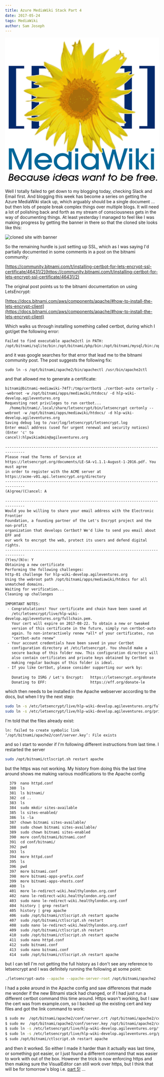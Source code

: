 ```yaml
---
title: Azure MediaWiki Stack Part 4
date: 2017-05-24
tags: MediaWiki
author: Sam Joseph
---
```


![mediawiki](/images/MediaWiki.svg)

Well I totally failed to get down to my blogging today, checking Slack and Email first.  And blogging this week has become a series on getting the Azure MediaWiki stack up, which arguably should be a single document ... but then lots of people break complex things over multiple blogs.  It will need a lot of polishing back and forth as my stream of consciousness gets in the way of documenting things.  At least yesterday I managed to feel like I was making progress by getting the banner in there so that the cloned site looks like this:

![cloned site with banner](https://dl.dropbox.com/s/cze89vat8f09xs5/Screenshot%202017-05-24%2009.50.00.png?dl=1)

So the remaining hurdle is just setting up SSL, which as I was saying I'd partially documented in some comments in a post on the bitnami community:

[https://community.bitnami.com/t/installing-certbot-for-lets-encrypt-ssl-certificate/46431/2](https://community.bitnami.com/t/installing-certbot-for-lets-encrypt-ssl-certificate/46431/2)

The original post points us to the bitnami documentation on using LetsEncrypt:

[https://docs.bitnami.com/aws/components/apache/#how-to-install-the-lets-encrypt-client](https://docs.bitnami.com/aws/components/apache/#how-to-install-the-lets-encrypt-client)

Which walks us through installing something called certbot, during which I got/get the following error:

```
Failed to find executable apache2ctl in PATH: /opt/bitnami/sqlite/bin:/opt/bitnami/php/bin:/opt/bitnami/mysql/bin:/opt/bitnami/apache2/bin:/opt/bitnami/common/bin:/usr/local/sbin:/usr/local/bin:/usr/sbin:/usr/bin:/sbin:/bin:/snap/bin
```

and it was google searches for that error that lead me to the bitnami community post.  The post suggests the following fix:

```
sudo ln -s /opt/bitnami/apache2/bin/apachectl /usr/bin/apache2ctl
```

and that allowed me to generate a certificate:

```
bitnami@bitnami-mediawiki-74f7:/tmp/certbot$ ./certbot-auto certonly --webroot -w /opt/bitnami/apps/mediawiki/htdocs/ -d hlp-wiki-develop.agileventures.org
Requesting root privileges to run certbot...
  /home/bitnami/.local/share/letsencrypt/bin/letsencrypt certonly --webroot -w /opt/bitnami/apps/mediawiki/htdocs/ -d hlp-wiki-develop.agileventures.org
Saving debug log to /var/log/letsencrypt/letsencrypt.log
Enter email address (used for urgent renewal and security notices) (Enter 'c' to
cancel):hlpwikiadmin@agileventures.org

-------------------------------------------------------------------------------
Please read the Terms of Service at
https://letsencrypt.org/documents/LE-SA-v1.1.1-August-1-2016.pdf. You must agree
in order to register with the ACME server at
https://acme-v01.api.letsencrypt.org/directory
-------------------------------------------------------------------------------
(A)gree/(C)ancel: A

-------------------------------------------------------------------------------
Would you be willing to share your email address with the Electronic Frontier
Foundation, a founding partner of the Let's Encrypt project and the non-profit
organization that develops Certbot? We'd like to send you email about EFF and
our work to encrypt the web, protect its users and defend digital rights.
-------------------------------------------------------------------------------
(Y)es/(N)o: Y
Obtaining a new certificate
Performing the following challenges:
http-01 challenge for hlp-wiki-develop.agileventures.org
Using the webroot path /opt/bitnami/apps/mediawiki/htdocs for all unmatched domains.
Waiting for verification...
Cleaning up challenges

IMPORTANT NOTES:
 - Congratulations! Your certificate and chain have been saved at
   /etc/letsencrypt/live/hlp-wiki-develop.agileventures.org/fullchain.pem.
   Your cert will expire on 2017-08-22. To obtain a new or tweaked
   version of this certificate in the future, simply run certbot-auto
   again. To non-interactively renew *all* of your certificates, run
   "certbot-auto renew"
 - Your account credentials have been saved in your Certbot
   configuration directory at /etc/letsencrypt. You should make a
   secure backup of this folder now. This configuration directory will
   also contain certificates and private keys obtained by Certbot so
   making regular backups of this folder is ideal.
 - If you like Certbot, please consider supporting our work by:

   Donating to ISRG / Let's Encrypt:   https://letsencrypt.org/donate
   Donating to EFF:                    https://eff.org/donate-le

```

which then needs to be installed in the Apache webserver according to the docs, but when I try the next step:

```sh
sudo ln -s /etc/letsencrypt/live/hlp-wiki-develop.agileventures.org/fullchain.pem /opt/bitnami/apache2/conf/server.crt
sudo ln -s /etc/letsencrypt/live/hlp-wiki-develop.agileventures.org/privkey.pem /opt/bitnami/apache2/conf/server.key
```

I'm told that the files already exist:

```
ln: failed to create symbolic link ‘/opt/bitnami/apache2/conf/server.key’: File exists
```

and so I start to wonder if I'm following different instructions from last time.  I restarted the server

```sh
sudo /opt/bitnami/ctlscript.sh restart apache
```

but the https was not working.  My history from doing this the last time around shows me making various modifications to the Apache config

```
  379  nano httpd.conf 
  380  ls
  381  ls bitnami/
  382  cd ..
  383  ls
  384  sudo mkdir sites-available
  385  ls sites-enabled/
  386  ls -la
  387  chown bitnami sites-available/
  388  sudo chown bitnami sites-available/
  389  sudo chown bitnami sites-enabled
  390  more conf/bitnami/bitnami.conf 
  391  cd conf/bitnami/
  392  pwd
  393  ls
  394  more httpd.conf 
  395  ls
  396  pwd
  397  more bitnami.conf 
  398  more bitnami-apps-prefix.conf
  399  more bitnami-apps-vhosts.conf
  400  ls
  401  more le-redirect-wiki.healthylondon.org.conf
  402  nano le-redirect-wiki.healthylondon.org.conf 
  403  sudo nano le-redirect-wiki.healthylondon.org.conf 
  404  history | grep restart
  405  history | grep apache
  406  sudo /opt/bitnami/ctlscript.sh restart apache
  407  sudo /opt/bitnami/ctlscript.sh restart
  408  sudo nano le-redirect-wiki.healthylondon.org.conf 
  409  sudo /opt/bitnami/ctlscript.sh restart
  410  sudo /opt/bitnami/ctlscript.sh restart apache
  411  sudo nano httpd.conf 
  412  sudo bitnami.conf
  413  sudo nano bitnami.conf 
  414  sudo /opt/bitnami/ctlscript.sh restart apache
```

but I can tell I'm not getting the full history as I don't see any reference to letsencrypt and I was definitely running the following at some point:

```sh
./letsencrypt-auto --apache --apache-server-root /opt/bitnami/apache2 --apache-challenge-location /opt/bitnami/apache2 --apache-handle-sites FALSE --apache-vhost-root /opt/bitnami/apache2/conf/bitnami -d <domain-name>
```

I had a poke around in the Apache config and saw differences that made me wonder if the new Bitnami stack had changed, or if I had just run a different certbot command this time around.  Https wasn't working, but I saw the cert was from example.com, so I backed up the existing cert and key files and got the link command to work:

```sh
$ sudo mv  /opt/bitnami/apache2/conf/server.crt /opt/bitnami/apache2/conf/server-original.crt
$ sudo mv  /opt/bitnami/apache2/conf/server.key /opt/bitnami/apache2/conf/server-original.key
$ sudo ln -s /etc/letsencrypt/live/hlp-wiki-develop.agileventures.org/fullchain.pem /opt/bitnami/apache2/conf/server.crt
$ sudo ln -s /etc/letsencrypt/live/hlp-wiki-develop.agileventures.org/privkey.pem /opt/bitnami/apache2/conf/server.key
$ sudo /opt/bitnami/ctlscript.sh restart apache
```

and then it worked. So either I made it harder than it actually was last time, or something got easier, or I just found a different command that was easier to work with out of the box.  However the trick is now enforcing https and then making sure the VisualEditor can still work over https, but I think that will be for tomorrow's blog i.e. [part 5!](http://nonprofits.agileventures.org/2017/05/25/azure-mediawiki-stack-part5/) ...